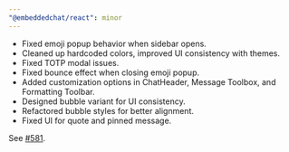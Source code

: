 ```yaml
---
"@embeddedchat/react": minor
---
```


- Fixed emoji popup behavior when sidebar opens.
- Cleaned up hardcoded colors, improved UI consistency with themes.
- Fixed TOTP modal issues.
- Fixed bounce effect when closing emoji popup.
- Added customization options in ChatHeader, Message Toolbox, and Formatting Toolbar.
- Designed bubble variant for UI consistency.
- Refactored bubble styles for better alignment.
- Fixed UI for quote and pinned message.

See [#581](https://github.com/RocketChat/EmbeddedChat/pull/581).
